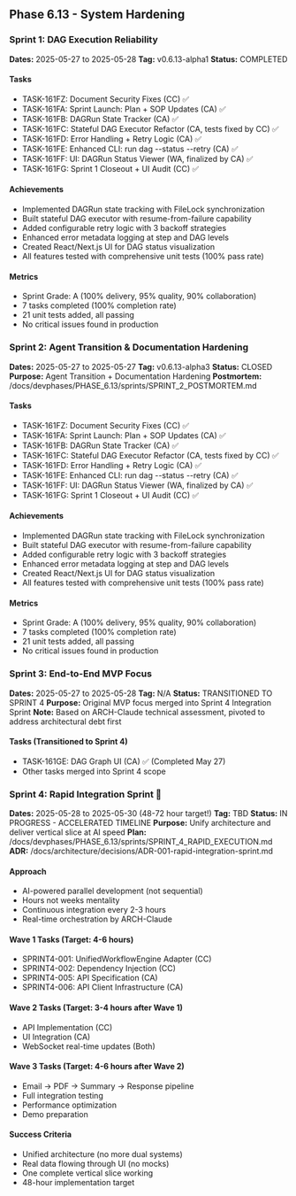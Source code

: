 ## Phase 6.13 - System Hardening

### Sprint 1: DAG Execution Reliability
**Dates:** 2025-05-27 to 2025-05-28
**Tag:** v0.6.13-alpha1
**Status:** COMPLETED

#### Tasks
- TASK-161FZ: Document Security Fixes (CC) ✅
- TASK-161FA: Sprint Launch: Plan + SOP Updates (CA) ✅
- TASK-161FB: DAGRun State Tracker (CA) ✅
- TASK-161FC: Stateful DAG Executor Refactor (CA, tests fixed by CC) ✅
- TASK-161FD: Error Handling + Retry Logic (CA) ✅
- TASK-161FE: Enhanced CLI: run dag --status --retry (CA) ✅
- TASK-161FF: UI: DAGRun Status Viewer (WA, finalized by CA) ✅
- TASK-161FG: Sprint 1 Closeout + UI Audit (CC) ✅

#### Achievements
- Implemented DAGRun state tracking with FileLock synchronization
- Built stateful DAG executor with resume-from-failure capability
- Added configurable retry logic with 3 backoff strategies
- Enhanced error metadata logging at step and DAG levels
- Created React/Next.js UI for DAG status visualization
- All features tested with comprehensive unit tests (100% pass rate)

#### Metrics
- Sprint Grade: A (100% delivery, 95% quality, 90% collaboration)
- 7 tasks completed (100% completion rate)
- 21 unit tests added, all passing
- No critical issues found in production 

### Sprint 2: Agent Transition & Documentation Hardening
**Dates:** 2025-05-27 to 2025-05-27
**Tag:** v0.6.13-alpha3
**Status:** CLOSED
**Purpose:** Agent Transition + Documentation Hardening
**Postmortem:** /docs/devphases/PHASE_6.13/sprints/SPRINT_2_POSTMORTEM.md

#### Tasks
- TASK-161FZ: Document Security Fixes (CC) ✅
- TASK-161FA: Sprint Launch: Plan + SOP Updates (CA) ✅
- TASK-161FB: DAGRun State Tracker (CA) ✅
- TASK-161FC: Stateful DAG Executor Refactor (CA, tests fixed by CC) ✅
- TASK-161FD: Error Handling + Retry Logic (CA) ✅
- TASK-161FE: Enhanced CLI: run dag --status --retry (CA) ✅
- TASK-161FF: UI: DAGRun Status Viewer (WA, finalized by CA) ✅
- TASK-161FG: Sprint 1 Closeout + UI Audit (CC) ✅

#### Achievements
- Implemented DAGRun state tracking with FileLock synchronization
- Built stateful DAG executor with resume-from-failure capability
- Added configurable retry logic with 3 backoff strategies
- Enhanced error metadata logging at step and DAG levels
- Created React/Next.js UI for DAG status visualization
- All features tested with comprehensive unit tests (100% pass rate)

#### Metrics
- Sprint Grade: A (100% delivery, 95% quality, 90% collaboration)
- 7 tasks completed (100% completion rate)
- 21 unit tests added, all passing
- No critical issues found in production 

### Sprint 3: End-to-End MVP Focus
**Dates:** 2025-05-27 to 2025-05-28
**Tag:** N/A
**Status:** TRANSITIONED TO SPRINT 4
**Purpose:** Original MVP focus merged into Sprint 4 Integration Sprint
**Note:** Based on ARCH-Claude technical assessment, pivoted to address architectural debt first

#### Tasks (Transitioned to Sprint 4)
- TASK-161GE: DAG Graph UI (CA) ✅ (Completed May 27)
- Other tasks merged into Sprint 4 scope

### Sprint 4: Rapid Integration Sprint 🚀
**Dates:** 2025-05-28 to 2025-05-30 (48-72 hour target!)
**Tag:** TBD
**Status:** IN PROGRESS - ACCELERATED TIMELINE
**Purpose:** Unify architecture and deliver vertical slice at AI speed
**Plan:** /docs/devphases/PHASE_6.13/sprints/SPRINT_4_RAPID_EXECUTION.md
**ADR:** /docs/architecture/decisions/ADR-001-rapid-integration-sprint.md

#### Approach
- AI-powered parallel development (not sequential)
- Hours not weeks mentality
- Continuous integration every 2-3 hours
- Real-time orchestration by ARCH-Claude

#### Wave 1 Tasks (Target: 4-6 hours)
- SPRINT4-001: UnifiedWorkflowEngine Adapter (CC)
- SPRINT4-002: Dependency Injection (CC)
- SPRINT4-005: API Specification (CA)
- SPRINT4-006: API Client Infrastructure (CA)

#### Wave 2 Tasks (Target: 3-4 hours after Wave 1)
- API Implementation (CC)
- UI Integration (CA)
- WebSocket real-time updates (Both)

#### Wave 3 Tasks (Target: 4-6 hours after Wave 2)
- Email → PDF → Summary → Response pipeline
- Full integration testing
- Performance optimization
- Demo preparation

#### Success Criteria
- Unified architecture (no more dual systems)
- Real data flowing through UI (no mocks)
- One complete vertical slice working
- 48-hour implementation target 